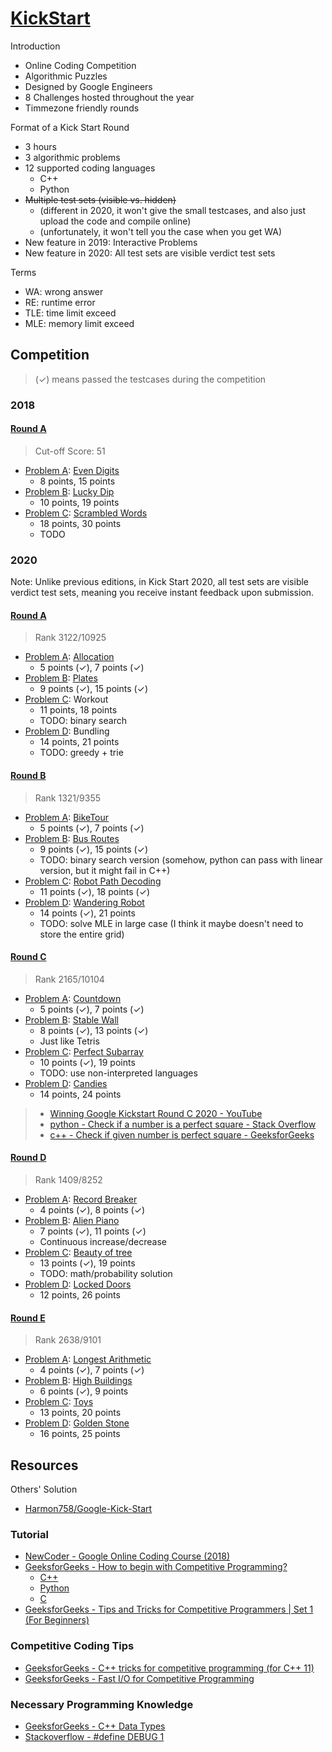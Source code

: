 # [KickStart](https://g.co/kickstart)

Introduction

* Online Coding Competition
* Algorithmic Puzzles
* Designed by Google Engineers
* 8 Challenges hosted throughout the year
* Timmezone friendly rounds

Format of a Kick Start Round

* 3 hours
* 3 algorithmic problems
* 12 supported coding languages
  * C++
  * Python
* ~~Multiple test sets (visible vs. hidden)~~
  * (different in 2020, it won't give the small testcases, and also just upload the code and compile online)
  * (unfortunately, it won't tell you the case when you get WA)
* New feature in 2019: Interactive Problems
* New feature in 2020: All test sets are visible verdict test sets

Terms

* WA: wrong answer
* RE: runtime error
* TLE: time limit exceed
* MLE: memory limit exceed

## Competition

> (✓) means passed the testcases during the competition

### 2018

#### [Round A](https://codingcompetitions.withgoogle.com/kickstart/round/0000000000050edf)

> Cut-off Score: 51

* [Problem A](https://codingcompetitions.withgoogle.com/kickstart/round/0000000000050edf/00000000000510ed): [Even Digits](Competition/2018/A/A_EvenDigits)
  * 8 points, 15 points
* [Problem B](https://codingcompetitions.withgoogle.com/kickstart/round/0000000000050edf/0000000000050e1d): [Lucky Dip](Competition/2018/A/B_LuckyDip)
  * 10 points, 19 points
* [Problem C](https://codingcompetitions.withgoogle.com/kickstart/round/0000000000050edf/0000000000051004): [Scrambled Words](Competition/2018/A/C_ScrambledWords)
  * 18 points, 30 points
  * TODO

### 2020

Note: Unlike previous editions, in Kick Start 2020, all test sets are visible verdict test sets, meaning you receive instant feedback upon submission.

#### [Round A](https://codingcompetitions.withgoogle.com/kickstart/round/000000000019ffc7)

> Rank 3122/10925

* [Problem A](https://codingcompetitions.withgoogle.com/kickstart/round/000000000019ffc7/00000000001d3f56): [Allocation](Competition/2020/A/A_Allocation)
  * 5 points (✓), 7 points (✓)
* [Problem B](https://codingcompetitions.withgoogle.com/kickstart/round/000000000019ffc7/00000000001d3f56): [Plates](Competition/2020/A/B_Plates)
  * 9 points (✓), 15 points (✓)
* [Problem C](https://codingcompetitions.withgoogle.com/kickstart/round/000000000019ffc7/00000000001d3f5b): Workout
  * 11 points, 18 points
  * TODO: binary search
* [Problem D](https://codingcompetitions.withgoogle.com/kickstart/round/000000000019ffc7/00000000001d3ff3): Bundling
  * 14 points, 21 points
  * TODO: greedy + trie

#### [Round B](https://codingcompetitions.withgoogle.com/kickstart/round/000000000019ffc8)

> Rank 1321/9355

* [Problem A](https://codingcompetitions.withgoogle.com/kickstart/round/000000000019ffc8/00000000002d82e6): [BikeTour](Competition/2020/B/A_BikeTour)
  * 5 points (✓), 7 points (✓)
* [Problem B](https://codingcompetitions.withgoogle.com/kickstart/round/000000000019ffc8/00000000002d83bf): [Bus Routes](Competition/2020/B/B_BusRoutes)
  * 9 points (✓), 15 points (✓)
  * TODO: binary search version (somehow, python can pass with linear version, but it might fail in C++)
* [Problem C](https://codingcompetitions.withgoogle.com/kickstart/round/000000000019ffc8/00000000002d83dc): [Robot Path Decoding](Competition/2020/B/C_RobotPathDecoding)
  * 11 points (✓), 18 points (✓)
* [Problem D](https://codingcompetitions.withgoogle.com/kickstart/round/000000000019ffc8/00000000002d8565): [Wandering Robot](Competition/2020/B/D_WanderingRobot)
  * 14 points (✓), 21 points
  * TODO: solve MLE in large case (I think it maybe doesn't need to store the entire grid)

#### [Round C](https://codingcompetitions.withgoogle.com/kickstart/round/000000000019ff43)

> Rank 2165/10104

* [Problem A](https://codingcompetitions.withgoogle.com/kickstart/round/000000000019ff43/00000000003380d2): [Countdown](Competition/2020/C/A_Countdown)
  * 5 points (✓), 7 points (✓)
* [Problem B](https://codingcompetitions.withgoogle.com/kickstart/round/000000000019ff43/00000000003379bb): [Stable Wall](Competition/2020/C/B_StableWall)
  * 8 points (✓), 13 points (✓)
  * Just like Tetris
* [Problem C](https://codingcompetitions.withgoogle.com/kickstart/round/000000000019ff43/00000000003381cb): [Perfect Subarray](Competition/2020/C/C_PerfectSubarray)
  * 10 points (✓), 19 points
  * TODO: use non-interpreted languages
* [Problem D](https://codingcompetitions.withgoogle.com/kickstart/round/000000000019ff43/0000000000337b4d): [Candies](Competition/2020/C/D_Candies)
  * 14 points, 24 points

> * [Winning Google Kickstart Round C 2020 - YouTube](https://www.youtube.com/watch?v=oY0PBQt36YM)
> * [python - Check if a number is a perfect square - Stack Overflow](https://stackoverflow.com/questions/2489435/check-if-a-number-is-a-perfect-square)
> * [c++ - Check if given number is perfect square - GeeksforGeeks](https://www.geeksforgeeks.org/check-if-given-number-is-perfect-square-in-cpp/)

#### [Round D](https://codingcompetitions.withgoogle.com/kickstart/round/000000000019ff08)

> Rank 1409/8252

* [Problem A](https://codingcompetitions.withgoogle.com/kickstart/round/000000000019ff08/0000000000387171): [Record Breaker](Competition/2020/D/A_RecordBreaker)
  * 4 points (✓), 8 points (✓)
* [Problem B](https://codingcompetitions.withgoogle.com/kickstart/round/000000000019ff08/0000000000387174): [Alien Piano](Competition/2020/D/B_AlienPiano)
  * 7 points (✓), 11 points (✓)
  * Continuous increase/decrease
* [Problem C](https://codingcompetitions.withgoogle.com/kickstart/round/000000000019ff08/0000000000386edd): [Beauty of tree](Competition/2020/D/C_BeautyOfTree)
  * 13 points (✓), 19 points
  * TODO: math/probability solution
* [Problem D](https://codingcompetitions.withgoogle.com/kickstart/round/000000000019ff08/0000000000386d5c): [Locked Doors](Competition/2020/D/D_LockedDoors)
  * 12 points, 26 points

#### [Round E](https://codingcompetitions.withgoogle.com/kickstart/round/000000000019ff47)

> Rank 2638/9101

* [Problem A](https://codingcompetitions.withgoogle.com/kickstart/round/000000000019ff47/00000000003bf4ed): [Longest Arithmetic](Competition/2020/E/A_LongestArithmetic)
  * 4 points (✓), 7 points (✓)
* [Problem B](https://codingcompetitions.withgoogle.com/kickstart/round/000000000019ff47/00000000003bef73): [High Buildings](Competition/2020/E/B_HighBuildings)
  * 6 points (✓), 9 points
* [Problem C](https://codingcompetitions.withgoogle.com/kickstart/round/000000000019ff47/00000000003bede9): [Toys](Competition/2020/E/C_Toys)
  * 13 points, 20 points
* [Problem D](https://codingcompetitions.withgoogle.com/kickstart/round/000000000019ff47/00000000003bef29): [Golden Stone](Competition/2020/E/D_GoldenStone)
  * 16 points, 25 points

## Resources

Others' Solution

* [Harmon758/Google-Kick-Start](https://github.com/Harmon758/Google-Kick-Start)

### Tutorial

* [NewCoder - Google Online Coding Course (2018)](https://www.nowcoder.com/courses/cover/vod/1041)
* [GeeksforGeeks - How to begin with Competitive Programming?](https://www.geeksforgeeks.org/how-to-begin-with-competitive-programming/)
  * [C++](Template/Cpp/Example1)
  * [Python](Template/Python/Example1)
  * [C](Template/C/Example1)
* [GeeksforGeeks - Tips and Tricks for Competitive Programmers | Set 1 (For Beginners)](https://www.geeksforgeeks.org/tips-and-tricks-for-competitive-programmers-set-1-for-beginners/)

### Competitive Coding Tips

* [GeeksforGeeks - C++ tricks for competitive programming (for C++ 11)](https://www.geeksforgeeks.org/c-tricks-competitive-programming-c-11/)
* [GeeksforGeeks - Fast I/O for Competitive Programming](https://www.geeksforgeeks.org/fast-io-for-competitive-programming/)

### Necessary Programming Knowledge

* [GeeksforGeeks - C++ Data Types](https://www.geeksforgeeks.org/c-data-types/)
* [Stackoverflow - #define DEBUG 1](https://stackoverflow.com/questions/987637/define-debug-1)
